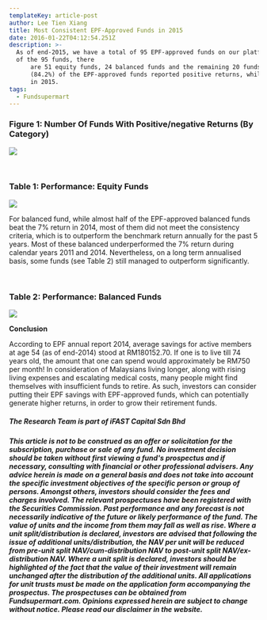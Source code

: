 ```yaml
---
templateKey: article-post
author: Lee Tien Xiang
title: Most Consistent EPF-Approved Funds in 2015
date: 2016-01-22T04:12:54.251Z
description: >-
  As of end-2015, we have a total of 95 EPF-approved funds on our platform. Out
  of the 95 funds, there
      are 51 equity funds, 24 balanced funds and the remaining 20 funds are fixed-income funds. 80
      (84.2%) of the EPF-approved funds reported positive returns, while 15 funds (15.8%) were in the red
      in 2015.
tags:
  - Fundsupermart
---
```

<!--StartFragment-->

### Figure 1: Number Of Funds With Positive/negative Returns (By Category)

![](/img/2016-01-22-fsmone-most-consistent-epf-approved-funds-in-2015-1.png)

<!--EndFragment-->

<br>

<!--StartFragment-->

### Table 1: Performance: Equity Funds

![](/img/2016-01-22-fsmone-most-consistent-epf-approved-funds-in-2015-2.png)

<!--StartFragment-->

For balanced fund, while almost half of the EPF-approved balanced funds beat the 7% return in 2014, most of them did not meet the consistency criteria, which is to outperform the benchmark return annually for the past 5 years. Most of these balanced underperformed the 7% return during calendar years 2011 and 2014. Nevertheless, on a long term annualised basis, some funds (see Table 2) still managed to outperform significantly.

<!--EndFragment-->

<!--EndFragment-->

<br>

<!--StartFragment-->

### Table 2: Performance: Balanced Funds

<!--EndFragment-->

![](/img/2016-01-22-fsmone-most-consistent-epf-approved-funds-in-2015-3.png)

<!--StartFragment-->

**Conclusion**

According to EPF annual report 2014, average savings for active members at age 54 (as of end-2014) stood at RM180152.70. If one is to live till 74 years old, the amount that one can spend would approximately be RM750 per month! In consideration of Malaysians living longer, along with rising living expenses and escalating medical costs, many people might find themselves with insufficient funds to retire. As such, investors can consider putting their EPF savings with EPF-approved funds, which can potentially generate higher returns, in order to grow their retirement funds.

##### The Research Team is part of iFAST Capital Sdn Bhd

##### This article is not to be construed as an offer or solicitation for the subscription, purchase or sale of any fund. No investment decision should be taken without first viewing a fund's prospectus and if necessary, consulting with financial or other professional advisers. Any advice herein is made on a general basis and does not take into account the specific investment objectives of the specific person or group of persons. Amongst others, investors should consider the fees and charges involved. The relevant prospectuses have been registered with the Securities Commission. Past performance and any forecast is not necessarily indicative of the future or likely performance of the fund. The value of units and the income from them may fall as well as rise. Where a unit split/distribution is declared, investors are advised that following the issue of additional units/distribution, the NAV per unit will be reduced from pre-unit split NAV/cum-distribution NAV to post-unit split NAV/ex-distribution NAV. Where a unit split is declared, investors should be highlighted of the fact that the value of their investment will remain unchanged after the distribution of the additional units. All applications for unit trusts must be made on the application form accompanying the prospectus. The prospectuses can be obtained from Fundsupermart.com. Opinions expressed herein are subject to change without notice. Please read our disclaimer in the website.

<!--EndFragment-->
